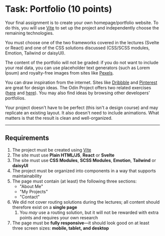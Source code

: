 # Task: Portfolio (10 points)

Your final assignment is to create your own homepage/portfolio website. To do this, you will use [Vite](https://vite.dev/) to set up the project and independently choose the remaining technologies.

You must choose one of the two frameworks covered in the lectures (Svelte or React) and one of the CSS solutions discussed (CSS/SCSS modules, Emotion, Tailwind or daisyUI).

The content of the portfolio will not be graded: if you do not want to include your real data, you can use placeholder text generators (such as Lorem Ipsum) and royalty-free images from sites like [Pexels](https://www.pexels.com/).

You can draw inspiration from the internet. Sites like [Dribbble](https://dribbble.com/) and [Pinterest](https://www.pinterest.com/) are great for design ideas. The Odin Project offers two related exercises ([here](https://www.theodinproject.com/lessons/node-path-getting-hired-building-your-personal-website) and [here](https://www.theodinproject.com/lessons/node-path-advanced-html-and-css-personal-portfolio)). You may also find ideas by browsing other developers’ portfolios.

Your project doesn't have to be perfect (this isn't a design course) and may replicate an existing layout. It also doesn't need to include animations. What matters is that the result is clean and well-organized.

---

## Requirements

1. The project must be created using [Vite](https://vite.dev/)
1. The site must use **Plain HTML/JS**, **React** or **Svelte**
1. The site must use **CSS Modules**, **SCSS Modules**, **Emotion**, **Tailwind** or **daisyUI**
1. The project must be organized into components in a way that supports maintainability
1. The page must contain (at least) the following three sections:
   - "About Me"
   - "My Projects"
   - "Contact"
1. We did not cover routing solutions during the lectures; all content should therefore exist on a **single page**
   1. You _may_ use a routing solution, but it will not be rewarded with extra points and requires your own research
1. The page must be **fully responsive**—it should look good on at least three screen sizes: **mobile, tablet, and desktop**
